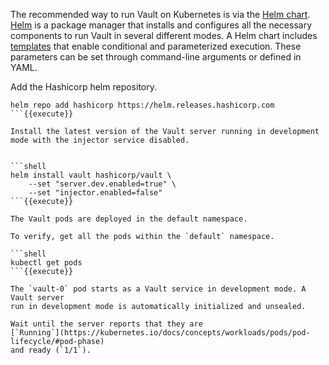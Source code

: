 The recommended way to run Vault on Kubernetes is via the [Helm
chart](https://www.vaultproject.io/docs/platform/k8s/helm.html).
[Helm](https://helm.sh/docs/helm/) is a package manager that installs and
configures all the necessary components to run Vault in several different
modes. A Helm chart includes
[templates](https://helm.sh/docs/chart_template_guide/#the-chart-template-developer-s-guide)
that enable conditional and parameterized execution. These parameters can be set
through command-line arguments or defined in YAML.

Add the Hashicorp helm repository.

```shell
helm repo add hashicorp https://helm.releases.hashicorp.com
```{{execute}}

Install the latest version of the Vault server running in development mode with the injector service disabled.


```shell
helm install vault hashicorp/vault \
    --set "server.dev.enabled=true" \
    --set "injector.enabled=false"
```{{execute}}

The Vault pods are deployed in the default namespace.

To verify, get all the pods within the `default` namespace.

```shell
kubectl get pods
```{{execute}}

The `vault-0` pod starts as a Vault service in development mode. A Vault server
run in development mode is automatically initialized and unsealed.

Wait until the server reports that they are
[`Running`](https://kubernetes.io/docs/concepts/workloads/pods/pod-lifecycle/#pod-phase)
and ready (`1/1`).

